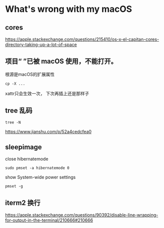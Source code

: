 # What's wrong with my macOS

## cores
https://apple.stackexchange.com/questions/215410/os-x-el-capitan-cores-directory-taking-up-a-lot-of-space

## 项目“ ”已被 macOS 使用，不能打开。
根源是macOS的扩展属性
```
cp -X ...
```
xattr只会生效一次， 下次再插上还是那样子

## tree 乱码
```
tree -N
```
https://www.jianshu.com/p/52a4cedcfea0

## sleepimage
close hibernatemode
```
sudo pmset -a hibernatemode 0
```
show System-wide power settings
```
pmset -g
```

## iterm2 换行
https://apple.stackexchange.com/questions/90392/disable-line-wrapping-for-output-in-the-terminal/210666#210666
